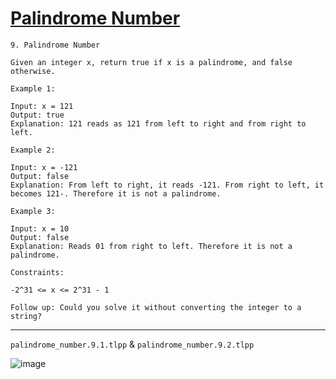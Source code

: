 # [Palindrome Number](https://leetcode.com/problems/palindrome-number/)

    9. Palindrome Number

    Given an integer x, return true if x is a palindrome, and false otherwise.

    Example 1:

    Input: x = 121
    Output: true
    Explanation: 121 reads as 121 from left to right and from right to left.

    Example 2:

    Input: x = -121
    Output: false
    Explanation: From left to right, it reads -121. From right to left, it becomes 121-. Therefore it is not a palindrome.

    Example 3:

    Input: x = 10
    Output: false
    Explanation: Reads 01 from right to left. Therefore it is not a palindrome.

    Constraints:

    -2^31 <= x <= 2^31 - 1

    Follow up: Could you solve it without converting the integer to a string?
---
`palindrome_number.9.1.tlpp` & `palindrome_number.9.2.tlpp`

![image](https://github.com/user-attachments/assets/47c89ac1-7d4d-4684-b7d2-e59047e143b8)
